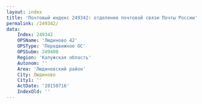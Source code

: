 ```yaml
---
layout: index
title: 'Почтовый индекс 249342: отделение почтовой связи Почты России'
permalink: /249342/
data:
    Index: 249342
    OPSName: 'Людиново 42'
    OPSType: 'Передвижное ОС'
    OPSSubm: 249400
    Region: 'Калужская область'
    Autonom: ''
    Area: 'Людиновский район'
    City: Людиново
    City1: ''
    ActDate: '20150716'
    IndexOld: ''
---
```

